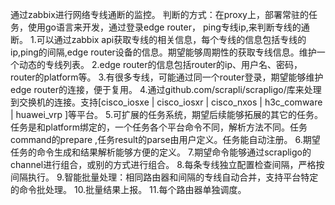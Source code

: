 通过zabbix进行网络专线通断的监控。
判断的方式：在proxy上，部署常驻的任务，使用go语言来开发，通过登录edge router， ping专线ip,来判断专线的通断。
1.可以通过zabbix api获取专线的相关信息，每个专线的信息包括专线的ip,ping的间隔,edge router设备的信息。期望能够周期性的获取专线信息。维护一个动态的专线列表。
2.edge router的信息包括router的ip、用户名、密码，router的platform等。
3.有很多专线，可能通过同一个router登录，期望能够维护edge router的连接，便于复用。
4.通过github.com/scrapli/scrapligo/库来处理到交换机的连接。支持[cisco_iosxe | cisco_iosxr | cisco_nxos |  h3c_comware | huawei_vrp ]等平台。
5.可扩展的任务系统，期望后续能够拓展的其它的任务。任务是和platform绑定的，一个任务各个平台命令不同，解析方法不同。任务command的prepare ,任务result的parse由用户定义。任务能自动注册。
6.期望任务的命令生成和结果解析能够方便的定义。
7.期望命令能够通过scrapligo的channel进行组合，或别的方式进行组合。
8.每条专线独立配置检查间隔，严格按间隔执行。
9.智能批量处理：相同路由器和间隔的专线自动合并，支持平台特定的命令批处理。
10.批量结果上报。
11.每个路由器单独调度。
